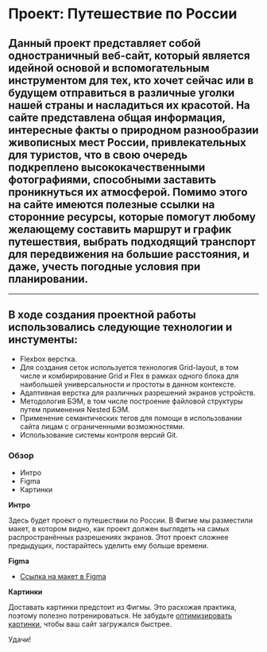 # Проект: Путешествие по России

## Данный проект представляет собой одностраничный веб-сайт, который является идейной основой и вспомогательным инструментом для тех, кто хочет сейчас или в будущем отправиться в различные уголки нашей страны и насладиться их красотой. На сайте представлена общая информация, интересные факты о природном разнообразии живописных мест России, привлекательных для туристов, что в свою очередь подкреплено высококачественными фотографиями, способными заставить проникнуться их атмосферой. Помимо этого на сайте имеются полезные ссылки на сторонние ресурсы, которые помогут любому желающему составить маршрут и график путешествия, выбрать подходящий транспорт для передвижения на большие расстояния, и даже, учесть погодные условия при планировании.

------

## В ходе создания проектной работы использовались следующие технологии и инстументы:
* Flexbox верстка.
* Для создания сеток используется технология Grid-layout, в том числе и комбирирование Grid и Flex в рамках одного блока для наибольшей универсальности и простоты в данном контексте.
* Адаптивная верстка для различных разрешений экранов устройств.
* Методология БЭМ, в том числе построение файловой структуры путем применения Nested БЭМ.
* Применение семантических тегов для помощи в использовании сайта лицам с ограниченными возможностями.
* Использование системы контроля версий Git.
### Обзор
* Интро
* Figma
* Картинки

**Интро**

Здесь будет проект о путешествии по России.
В Фигме мы разместили макет, в котором видно, как проект должен выглядеть на самых распространённых разрешениях экранов.
Этот проект сложнее предыдущих, постарайтесь уделить ему больше времени.

**Figma**

* [Ссылка на макет в Figma](https://www.figma.com/file/5S2WSbEFL6awjVWJ0NWL8Q/Sprint-3_-Russia-_-desktop-mobile?node-id=28503%3A0)

**Картинки**

Доставать картинки предстоит из Фигмы. Это расхожая практика, поэтому полезно потренироваться.
Не забудьте [оптимизировать картинки](https://tinypng.com/), чтобы ваш сайт загружался быстрее.

Удачи!
